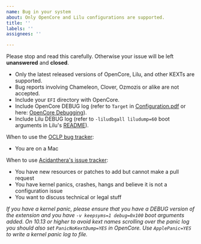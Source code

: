```yaml
---
name: Bug in your system
about: Only OpenCore and Lilu configurations are supported.
title: ''
labels: ''
assignees: ''

---
```


Please stop and read this carefully. Otherwise your issue will be left **unanswered** and **closed**.

* Only the latest released versions of OpenCore, Lilu, and other KEXTs are supported.
* Bug reports involving Chameleon, Clover, Ozmozis or alike are not accepted.
* Include your `EFI` directory with OpenCore.
* Include OpenCore DEBUG log (refer to `Target` in [Configuration.pdf](https://github.com/acidanthera/OpenCorePkg/blob/master/Docs/Configuration.pdf) or here: [OpenCore Debugging](https://dortania.github.io/OpenCore-Desktop-Guide/troubleshooting/debug.html)).
* Include Lilu DEBUG log (refer to `-liludbgall liludump=60` boot arguments in Lilu's [README](https://github.com/acidanthera/Lilu/blob/master/README.md)).

When to use the [OCLP bug tracker](https://github.com/dortania/OpenCore-Legacy-Patcher/issues):

* You are on a Mac

When to use [Acidanthera's issue tracker](https://github.com/acidanthera/bugtracker):

* You have new resources or patches to add but cannot make a pull request
* You have kernel panics, crashes, hangs and believe it is not a configuration issue
* You want to discuss technical or legal stuff

_If you have a kernel panic, please ensure that you have a DEBUG version of the extension and you have `-v keepsyms=1 debug=0x100` boot arguments added. On 10.13 or higher to avoid kext names scrolling over the panic log you should also set `PanicNoKextDump=YES` in OpenCore. Use `ApplePanic=YES` to write a kernel panic log to file._
